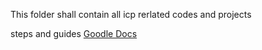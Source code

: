 This folder shall contain all icp rerlated codes and projects

steps and guides
[Goodle Docs](https://docs.google.com/document/d/1-eIQCqWkrA13wxXi4vySKLGl_OSaV1wSlAoTIV0dvjM/edit?usp=sharing)